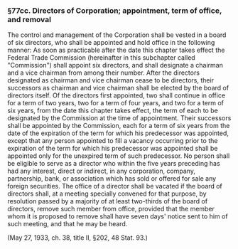 ### §77cc. Directors of Corporation; appointment, term of office, and removal ###

The control and management of the Corporation shall be vested in a board of six directors, who shall be appointed and hold office in the following manner: As soon as practicable after the date this chapter takes effect the Federal Trade Commission (hereinafter in this subchapter called "Commission") shall appoint six directors, and shall designate a chairman and a vice chairman from among their number. After the directors designated as chairman and vice chairman cease to be directors, their successors as chairman and vice chairman shall be elected by the board of directors itself. Of the directors first appointed, two shall continue in office for a term of two years, two for a term of four years, and two for a term of six years, from the date this chapter takes effect, the term of each to be designated by the Commission at the time of appointment. Their successors shall be appointed by the Commission, each for a term of six years from the date of the expiration of the term for which his predecessor was appointed, except that any person appointed to fill a vacancy occurring prior to the expiration of the term for which his predecessor was appointed shall be appointed only for the unexpired term of such predecessor. No person shall be eligible to serve as a director who within the five years preceding has had any interest, direct or indirect, in any corporation, company, partnership, bank, or association which has sold or offered for sale any foreign securities. The office of a director shall be vacated if the board of directors shall, at a meeting specially convened for that purpose, by resolution passed by a majority of at least two-thirds of the board of directors, remove such member from office, provided that the member whom it is proposed to remove shall have seven days' notice sent to him of such meeting, and that he may be heard.

(May 27, 1933, ch. 38, title II, §202, 48 Stat. 93.)